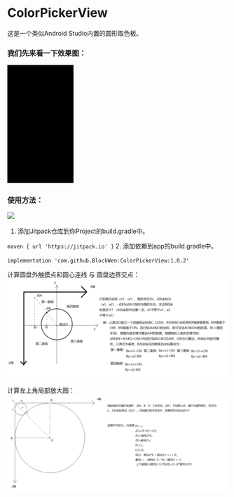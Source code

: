 # ColorPickerView
这是一个类似Android Studio内置的圆形取色板。

### 我们先来看一下效果图：
<img src="https://github.com/BlockWen/ColorPickerView/blob/master/pics_readme/last.gif?raw=true" width="30%" height="30%" />

### 使用方法：
[![](https://jitpack.io/v/BlockWen/ColorPickerView.svg)](https://jitpack.io/#BlockWen/ColorPickerView) 
1. 添加Jitpack仓库到你Project的build.gradle中。

`maven { url 'https://jitpack.io' }`
2. 添加依赖到app的build.gradle中。

`implementation 'com.github.BlockWen:ColorPickerView:1.0.2'`


计算圆盘外触摸点和圆心连线 与 圆盘边界交点：
![图片名称](https://github.com/BlockWen/ColorPickerView/blob/master/pics_readme/calculateNearestCoordinate.png?raw=true)

计算左上角局部放大图：
![图片名称](https://github.com/BlockWen/ColorPickerView/blob/master/pics_readme/calculateTopLeftCornerCircle.png?raw=true)
